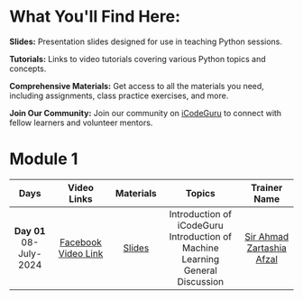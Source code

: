 # What You'll Find Here:

**Slides:** Presentation slides designed for use in teaching Python sessions.

**Tutorials:** Links to video tutorials covering various Python topics and concepts.

**Comprehensive Materials:** Get access to all the materials you need, including assignments, class practice exercises, and more.

**Join Our Community:** Join our community on [iCodeGuru](www.icode.guru/join) to connect with fellow learners and volunteer mentors.

# Module 1

|              Days              |                                    Video Links                                    |                                           Materials                                           |                                           Topics                                            |                                                        Trainer Name                                                         |
| :----------------------------: | :-------------------------------------------------------------------------------: | :-------------------------------------------------------------------------------------------: | :-----------------------------------------------------------------------------------------: | :-------------------------------------------------------------------------------------------------------------------------: |
| **Day 01** <br /> 08-July-2024 | [Facebook Video Link](https://www.facebook.com/iCodeguru/videos/1140906600544854) | [Slides](https://docs.google.com/presentation/d/1t-54_e0c0R8zj0xnHd6B-0f1fwrZJhIyqIPNUrkxlIo) | Introduction of iCodeGuru <br /> Introduction of Machine Learning <br /> General Discussion | [Sir Ahmad](https://www.linkedin.com/in/ahmad-jajja/) <br /> [Zartashia Afzal](https://www.linkedin.com/in/zartashiaafzal/) |
